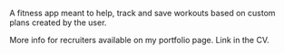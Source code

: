 A fitness app meant to help, track and save workouts based on custom plans created by the user.

More info for recruiters available on my portfolio page. Link in the CV.
